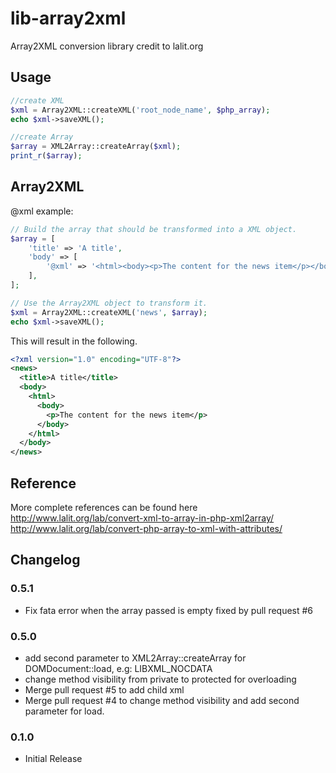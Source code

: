 lib-array2xml
=============

Array2XML conversion library credit to lalit.org

Usage
----
```php
//create XML
$xml = Array2XML::createXML('root_node_name', $php_array);
echo $xml->saveXML();

//create Array
$array = XML2Array::createArray($xml);
print_r($array);
```

Array2XML
----

@xml example:
```php
// Build the array that should be transformed into a XML object.
$array = [
    'title' => 'A title',
    'body' => [
        '@xml' => '<html><body><p>The content for the news item</p></body></html>',
    ],
];

// Use the Array2XML object to transform it.
$xml = Array2XML::createXML('news', $array);
echo $xml->saveXML();
```
This will result in the following.
```xml
<?xml version="1.0" encoding="UTF-8"?>
<news>
  <title>A title</title>
  <body>
    <html>
      <body>
        <p>The content for the news item</p>
      </body>
    </html>
  </body>
</news>
```

Reference
----
More complete references can be found here
	http://www.lalit.org/lab/convert-xml-to-array-in-php-xml2array/
	http://www.lalit.org/lab/convert-php-array-to-xml-with-attributes/

## Changelog

### 0.5.1
* Fix fata error when the array passed is empty fixed by pull request #6

### 0.5.0
* add second parameter to XML2Array::createArray for DOMDocument::load, e.g: LIBXML_NOCDATA
* change method visibility from private to protected for overloading
* Merge pull request #5 to add child xml
* Merge pull request #4 to change method visibility and add second parameter for load.


### 0.1.0
* Initial Release
